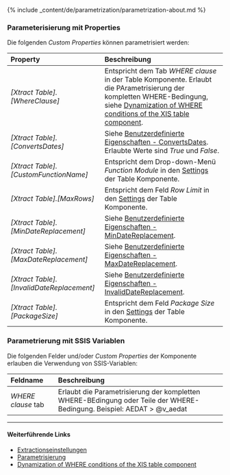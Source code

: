 
{% include _content/de/parametrization/parametrization-about.md  %}

### Parameterisierung mit Properties
Die folgenden *Custom Properties* können parametrisiert werden:

|Property|Beschreibung|
|:----|:----|
| *[Xtract Table].[WhereClause]*| Entspricht dem Tab *WHERE clause* in der Table Komponente. Erlaubt die PArametrisierung der kompletten WHERE-Bedingung, siehe [Dynamization of WHERE conditions of the XIS table component](https://kb.theobald-software.com/xtract-is/Dynamization-of-WHERE-conditions-of-the-XIS-table-components).|
| *[Xtract Table].[ConvertsDates]*|Siehe [Benutzerdefinierte Eigenschaften - ConvertsDates](./extraktionseinstellungen#benutzerdefinierte-eigenschaften---custom-properties). Erlaubte Werte sind *True* und *False*. |
| *[Xtract Table].[CustomFunctionName]*| Entspricht dem Drop-down-Menü *Function Module* in den [Settings](./extraktionseinstellungen) der Table Komponente.|
| *[Xtract Table].[MaxRows]*| Entspricht dem Feld *Row Limit* in den [Settings](./extraktionseinstellungen) der Table Komponente.|
| *[Xtract Table].[MinDateReplacement]*|Siehe [Benutzerdefinierte Eigenschaften - MinDateReplacement](./extraktionseinstellungen#benutzerdefinierte-eigenschaften---custom-properties).|
| *[Xtract Table].[MaxDateReplacement]*|Siehe [Benutzerdefinierte Eigenschaften - MaxDateReplacement](./extraktionseinstellungen#benutzerdefinierte-eigenschaften---custom-properties).|
| *[Xtract Table].[InvalidDateReplacement]*|Siehe [Benutzerdefinierte Eigenschaften - InvalidDateReplacement](./extraktionseinstellungen#benutzerdefinierte-eigenschaften---custom-properties).|
| *[Xtract Table].[PackageSize]*| Entspricht dem Feld *Package Size* in den [Settings](./extraktionseinstellungen) der Table Komponente.|

### Parametrierung mit SSIS Variablen
Die folgenden Felder und/oder *Custom Properties* der Komponente erlauben die Verwendung von SSIS-Variablen:

|Feldname|Beschreibung|
|:----|:----|
| *WHERE clause* tab| Erlaubt die Parametrisierung der kompletten WHERE-BEdingung oder Teile der WHERE-Bedingung. Beispiel: AEDAT > @v_aedat|

****
#### Weiterführende Links
- [Extractionseinstellungen](./extraktionseinstellungen) <br>
- [Parametrisierung](../parametrisierung) <br>
- [Dynamization of WHERE conditions of the XIS table component](https://kb.theobald-software.com/xtract-is/Dynamization-of-WHERE-conditions-of-the-XIS-table-components)